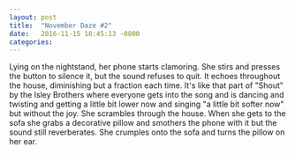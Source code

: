 ```yaml
---
layout: post
title:  "November Daze #2"
date:   2016-11-15 18:45:13 -0800
categories: 
---
```


Lying on the nightstand, her phone starts clamoring. She stirs and presses the button to silence it, but the sound refuses to quit. It echoes throughout the house, diminishing but a fraction each time. It's like that part of "Shout" by the Isley Brothers where everyone gets into the song and is dancing and twisting and getting a little bit lower now and singing "a little bit softer now" but without the joy. She scrambles through the house. When she gets to the sofa she grabs a decorative pillow and smothers the phone with it but the sound still reverberates. She crumples onto the sofa and turns the pillow on her ear.
